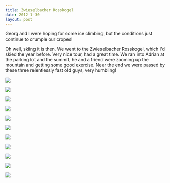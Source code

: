 ```yaml
---
title: Zwieselbacher Rosskogel
date: 2012-1-30
layout: post
---
```


Georg and I were hoping for some ice climbing, but the conditions just
continue to crumple our cropes!
  
  
Oh well, skiing it is then. We went to the Zwieselbacher Rosskogel, which
I'd skied the year before. Very nice tour, had a great time. We ran into
Adrian at the parking lot and the summit, he and a friend were zooming
up the mountain and getting some good exercise. Near the end we were passed
by these three relentlessly fast old guys, very humbling!
  
  
[![](http://farm8.static.flickr.com/7147/6784359905_766ba94aea_b.jpg)](http://www.flickr.com/photos/ripsawridge/6784359905/)
  
[![](http://farm8.static.flickr.com/7027/6784362191_97fb91f309_b.jpg)](http://www.flickr.com/photos/ripsawridge/6784362191/)
  
[![](http://farm8.static.flickr.com/7164/6784364323_2cb3166f45_b.jpg)](http://www.flickr.com/photos/ripsawridge/6784364323/)
  
[![](http://farm8.static.flickr.com/7005/6784365577_85aa04d436_b.jpg)](http://www.flickr.com/photos/ripsawridge/6784365577/)
  
[![](http://farm8.static.flickr.com/7029/6784367149_746e5cf525_b.jpg)](http://www.flickr.com/photos/ripsawridge/6784367149/)
  
[![](http://farm8.static.flickr.com/7146/6784368503_dc3f71f2f5_b.jpg)](http://www.flickr.com/photos/ripsawridge/6784368503/)
  
[![](http://farm8.static.flickr.com/7012/6784370395_a4681b72ca_b.jpg)](http://www.flickr.com/photos/ripsawridge/6784370395/)
  
[![](http://farm8.static.flickr.com/7014/6784371799_e5fa501e15_b.jpg)](http://www.flickr.com/photos/ripsawridge/6784371799/)
  
[![](http://farm8.static.flickr.com/7018/6784374999_b4904edc97_b.jpg)](http://www.flickr.com/photos/ripsawridge/6784374999/)
  
[![](http://farm8.static.flickr.com/7027/6784378937_cd78e1f099_b.jpg)](http://www.flickr.com/photos/ripsawridge/6784378937/)
  
[![](http://farm8.static.flickr.com/7174/6784385133_b1dec4a961_b.jpg)](http://www.flickr.com/photos/ripsawridge/6784385133/)
